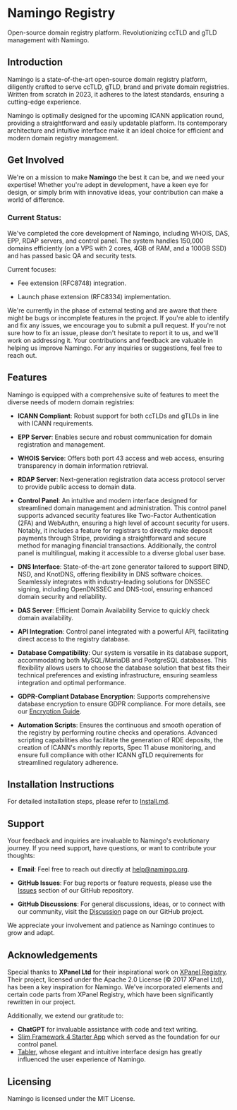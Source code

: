 # Namingo Registry
Open-source domain registry platform. Revolutionizing ccTLD and gTLD management with Namingo.

## Introduction

Namingo is a state-of-the-art open-source domain registry platform, diligently crafted to serve ccTLD, gTLD, brand and private domain registries. Written from scratch in 2023, it adheres to the latest standards, ensuring a cutting-edge experience. 

Namingo is optimally designed for the upcoming ICANN application round, providing a straightforward and easily updatable platform. Its contemporary architecture and intuitive interface make it an ideal choice for efficient and modern domain registry management.

## Get Involved

We're on a mission to make **Namingo** the best it can be, and we need your expertise! Whether you're adept in development, have a keen eye for design, or simply brim with innovative ideas, your contribution can make a world of difference.

### Current Status:

We've completed the core development of Namingo, including WHOIS, DAS, EPP, RDAP servers, and control panel. The system handles 150,000 domains efficiently (on a VPS with 2 cores, 4GB of RAM, and a 100GB SSD) and has passed basic QA and security tests.

Current focuses:

- Fee extension (RFC8748) integration.

- Launch phase extension (RFC8334) implementation.

We're currently in the phase of external testing and are aware that there might be bugs or incomplete features in the project. If you're able to identify and fix any issues, we encourage you to submit a pull request. If you're not sure how to fix an issue, please don't hesitate to report it to us, and we'll work on addressing it. Your contributions and feedback are valuable in helping us improve Namingo. For any inquiries or suggestions, feel free to reach out.

## Features

Namingo is equipped with a comprehensive suite of features to meet the diverse needs of modern domain registries:

- **ICANN Compliant**: Robust support for both ccTLDs and gTLDs in line with ICANN requirements.
  
- **EPP Server**: Enables secure and robust communication for domain registration and management.
  
- **WHOIS Service**: Offers both port 43 access and web access, ensuring transparency in domain information retrieval.
  
- **RDAP Server**: Next-generation registration data access protocol server to provide public access to domain data.
  
- **Control Panel**: An intuitive and modern interface designed for streamlined domain management and administration. This control panel supports advanced security features like Two-Factor Authentication (2FA) and WebAuthn, ensuring a high level of account security for users. Notably, it includes a feature for registrars to directly make deposit payments through Stripe, providing a straightforward and secure method for managing financial transactions. Additionally, the control panel is multilingual, making it accessible to a diverse global user base.

- **DNS Interface**: State-of-the-art zone generator tailored to support BIND, NSD, and KnotDNS, offering flexibility in DNS software choices. Seamlessly integrates with industry-leading solutions for DNSSEC signing, including OpenDNSSEC and DNS-tool, ensuring enhanced domain security and reliability.
  
- **DAS Server**: Efficient Domain Availability Service to quickly check domain availability.
  
- **API Integration**: Control panel integrated with a powerful API, facilitating direct access to the registry database.

- **Database Compatibility**: Our system is versatile in its database support, accommodating both MySQL/MariaDB and PostgreSQL databases. This flexibility allows users to choose the database solution that best fits their technical preferences and existing infrastructure, ensuring seamless integration and optimal performance.

- **GDPR-Compliant Database Encryption**: Supports comprehensive database encryption to ensure GDPR compliance. For more details, see our [Encryption Guide](docs/encryption.md).
  
- **Automation Scripts**: Ensures the continuous and smooth operation of the registry by performing routine checks and operations. Advanced scripting capabilities also facilitate the generation of RDE deposits, the creation of ICANN's monthly reports, Spec 11 abuse monitoring, and ensure full compliance with other ICANN gTLD requirements for streamlined regulatory adherence.

## Installation Instructions

For detailed installation steps, please refer to [Install.md](docs/install.md).

## Support

Your feedback and inquiries are invaluable to Namingo's evolutionary journey. If you need support, have questions, or want to contribute your thoughts:

- **Email**: Feel free to reach out directly at [help@namingo.org](mailto:help@namingo.org).
  
- **GitHub Issues**: For bug reports or feature requests, please use the [Issues](https://github.com/getnamingo/registry/issues) section of our GitHub repository.

- **GitHub Discussions**: For general discussions, ideas, or to connect with our community, visit the [Discussion](https://github.com/getnamingo/registry/discussions) page on our GitHub project.

We appreciate your involvement and patience as Namingo continues to grow and adapt.

## Acknowledgements

Special thanks to **XPanel Ltd** for their inspirational work on [XPanel Registry](https://github.com/XPanel/epp). Their project, licensed under the Apache 2.0 License (© 2017 XPanel Ltd), has been a key inspiration for Namingo. We've incorporated elements and certain code parts from XPanel Registry, which have been significantly rewritten in our project.

Additionally, we extend our gratitude to:
- **ChatGPT** for invaluable assistance with code and text writing.
- [Slim Framework 4 Starter App](https://github.com/hezecom/slim-starter) which served as the foundation for our control panel.
- [Tabler](https://tabler.io/), whose elegant and intuitive interface design has greatly influenced the user experience of Namingo.

## Licensing

Namingo is licensed under the MIT License.